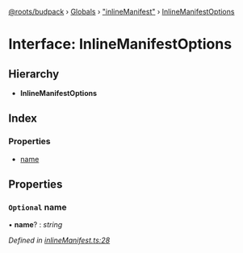[@roots/budpack](../README.md) › [Globals](../globals.md) › ["inlineManifest"](../modules/_inlinemanifest_.md) › [InlineManifestOptions](_inlinemanifest_.inlinemanifestoptions.md)

# Interface: InlineManifestOptions

## Hierarchy

* **InlineManifestOptions**

## Index

### Properties

* [name](_inlinemanifest_.inlinemanifestoptions.md#optional-name)

## Properties

### `Optional` name

• **name**? : *string*

*Defined in [inlineManifest.ts:28](https://github.com/roots/bud-support/blob/91a13d1/src/budpack/builder/api/inlineManifest.ts#L28)*
